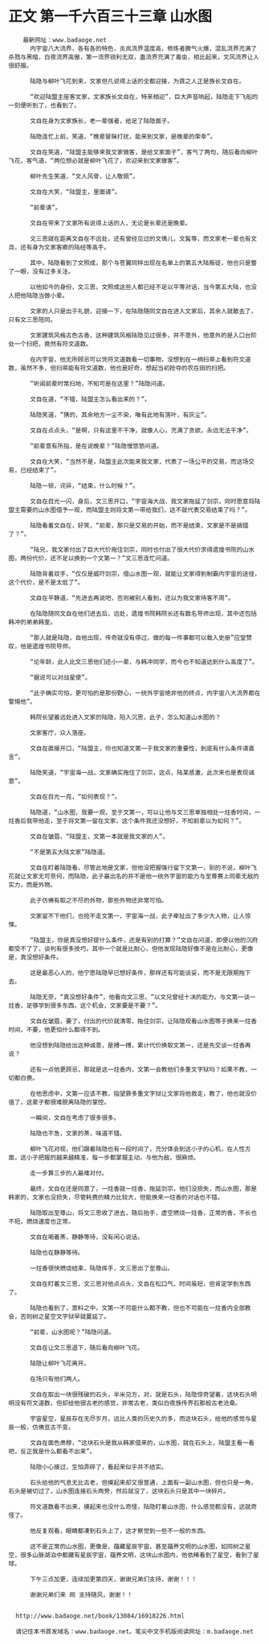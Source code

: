 # 正文 第一千六百三十三章 山水图
        最新网址：www.badaoge.net
          内宇宙八大流界，各有各的特色，炎岚流界温度高，修炼者脾气火爆，混乱流界充满了杀戮与黑暗，白夜流界高傲，第一流界锐利无双，蛊流界充满了毒虫，相比起来，文风流界让人很舒服。
      
          陆隐与柳叶飞花到来，文家但凡说得上话的全都迎接，为首之人正是族长文自在。
      
          “欢迎陆盟主座客文家，文家族长文自在，特来相迎”，巨大声音响起，陆隐走下飞船的一刻便听到了，也看到了。
      
          文自在身为文家族长，老一辈强者，给足了陆隐面子。
      
          陆隐连忙上前，笑道，“晚辈冒昧打扰，能来到文家，是晚辈的荣幸”。
      
          文自在笑道，“陆盟主能够来我文家做客，是给文家面子”，客气了两句，随后看向柳叶飞花，客气道，“两位想必就是柳叶飞花了，欢迎来到文家做客”。
      
          柳叶先生笑道，“文人风骨，让人敬佩”。
      
          文自在大笑，“陆盟主，里面请”。
      
          “前辈请”。
      
          文自在带来了文家所有说得上话的人，无论是长辈还是晚辈。
      
          文三思就在距离文自在不远处，还有曾经见过的文倩儿，文髯等，而文家老一辈也有文尧，还有身为文家客卿的陆经等高手。
      
          其中，陆隐看到了文照成，那个与苍翼同样出现在名单上的第五大陆叛徒，他也只是瞥了一眼，没有过多关注。
      
          以他如今的身份，文三思，文照成这些人都已经不足以平等对话，当今第五大陆，也没人把他陆隐当做小辈。
      
          文家的人只是出于礼貌，迎接一下，在陆隐随同文自在进入文家后，其余人就散去了，只有文三思陪同。
      
          文家建筑风格古色古香，这种建筑风格陆隐见过很多，并不意外，他意外的是入口台阶处一个扫把，竟然有符文道数。
      
          在内宇宙，他无所顾忌可以凭符文道数看一切事物，没想到在一柄扫帚上看到符文道数，虽然不多，但扫帚能有符文道数，他也是好奇，想起当初抢夺的农在田的扫把。
      
          “听闻前辈时常扫地，不知可是在这里？”陆隐问道。
      
          文自在道，“不错，陆盟主怎么看出来的？”。
      
          陆隐笑道，“猜的，其余地方一尘不染，唯有此地有落叶，有灰尘”。
      
          文自在点点头，“是啊，只有这里不干净，就像人心，充满了贪欲，永远无法干净”。
      
          “前辈意有所指，是在说晚辈？”陆隐慢悠悠问道。
      
          文自在大笑，“当然不是，陆盟主此次能来我文家，代表了一场公平的交易，而这场交易，已经结束了”。
      
          陆隐一顿，诧异，“结束，什么时候？”。
      
          文自在目光一闪，身后，文三思开口，“宇宙海大战，我文家拖延了剑宗，同时愿意将陆盟主需要的山水图借予一观，而陆盟主则将文第一带给我们，这不就代表交易结束了吗？”。
      
          陆隐看着文自在，好笑，“前辈，那只是交易的开始，而不是结束，文家是不是搞错了？”。
      
          “陆兄，我文家付出了巨大代价拖住剑宗，同时也付出了很大代价求得遗煌书院的山水图，两份代价，还不足以换到一个文第一？”文三思连忙问道。
      
          陆隐背着双手，“仅仅是威吓剑宗，借山水图一观，就能让文家得到制霸内宇宙的途径，这个代价，是不是太低了”。
      
          文自在平静道，“先进去再说吧，否则被别人看到，还以为我文家待客不周”。
      
          在陆隐随同文自在他们进去后，远处，遗煌书院韩院长还有数名导师出现，其中还包括韩冲的弟弟韩奎。
      
          “那人就是陆隐，自他出现，传奇就没有停过，做的每一件事都可以载入史册”应堂赞叹，他是遗煌书院导师。
      
          “论年龄，此人比文三思他们还小一辈，与韩冲同学，而今也不知道达到什么高度了”。
      
          “据说可以对战星使”。
      
          “此子确实可怕，更可怕的是那份野心，一统外宇宙绝非他的终点，内宇宙八大流界都在警惕他”。
      
          韩院长望着远处进入文家的陆隐，陷入沉思，此子，怎么知道山水图的？
      
          文家客厅，众人落座。
      
          文自在直接开口，“陆盟主，你也知道文第一于我文家的重要性，到底有什么条件请直言”。
      
          陆隐笑道，“宇宙海一战，文家确实拖住了剑宗，这点，陆某感激，此次来也是表现诚意”。
      
          文自在目光一亮，“如何表现？”。
      
          陆隐道，“山水图，我要一观，至于文第一，可以让他与文三思单独相处一炷香时间，一炷香后我带他走，至于将文第一留在文家，这个条件我还没想好，不知前辈以为如何？”。
      
          文自在皱眉，“陆盟主，文第一本就是我文家的人”。
      
          “不是第五大陆文家”陆隐道。
      
          文自在盯着陆隐看，尽管此地是文家，但他没把握强行留下文第一，别的不说，柳叶飞花就让文家无可奈何，而陆隐，此子最出名的并不是他一统外宇宙的能力与至尊赛上同辈无敌的实力，而是外物。
      
          此子仿佛有取之不尽的外物，那些外物还非常可怕。
      
          文家留不下他们，也抢不走文第一，宇宙海一战，此子牵扯出了多少大人物，让人惊悚。
      
          “陆盟主，你是真没想好提什么条件，还是有别的打算？”文自在问道，即便以他的沉府都受不了了，谈判有很多技巧，其中一个就是比耐心，但他发现陆隐好像不是在比耐心，更像是，真没想好条件。
      
          这是最恶心人的，他宁愿陆隐早已想好条件，那样还有可能谈妥，而不是无限期拖下去。
      
          陆隐无奈，“真没想好条件”，他看向文三思，“以文兄曾经十决的能力，与文第一谈一炷香，足够学到很多东西，这个机会，文家要是不要？”。
      
          文自在皱眉，要了，付出的代价就清零，拖住剑宗，让陆隐观看山水图等于换来一炷香时间，不要，他更怕什么都得不到。
      
          他没想到陆隐给出这种诚意，是搏一搏，累计代价换取文第一，还是先交谈一炷香再说？
      
          还有一点他更顾忌，那就是这一炷香内，文第一会教他们多重文字狱吗？如果不教，一切都白费。
      
          在他思虑中，文第一应该不教，指望靠多重文字狱让文家将他救走，教了，他也就没价值了，这辈子都很难脱离陆隐的掌控。
      
          一瞬间，文自在考虑了很多很多。
      
          陆隐也不急，文家的茶，味道不错。
      
          柳叶飞花对视，他们跟着陆隐也有一段时间了，充分体会到这小子的心机，在人性方面，这小子把握的越来越精准，每一步都掌握主动，与他为敌，很麻烦。
      
          走一步算三步的人最难对付。
      
          最终，文自在还是同意了，一炷香就一炷香，拖延剑宗，他们没损失，而山水图，那是韩家的，文家也没损失，尽管耗费的精力比较大，但能换来一炷香的对话也不错。
      
          陆隐取出至尊山，将文三思收了进去，随后抬手，虚空燃烧一炷香，正常的香，不长也不短，燃烧速度也正常。
      
          文自在喝着茶，静静等待，没有闲心说话。
      
          陆隐也在静静等待。
      
          一炷香很快燃烧结束，陆隐挥手，文三思出了至尊山。
      
          文自在盯着文三思，文三思对他点点头，文自在松口气，时间虽短，但肯定学到东西了。
      
          陆隐也看到了，意料之中，文第一不可能什么都不教，但也不可能在一炷香内全部教会，否则树之星空文字狱早就蔓延了。
      
          “前辈，山水图呢？”陆隐问道。
      
          文自在让文三思退下，随后看向柳叶飞花。
      
          陆隐让柳叶飞花离开。
      
          在场只有他们两人。
      
          文自在取出一块很残破的石头，半米见方，对，就是石头，陆隐惊奇望着，这块石头明明没有符文道数，但却给他很古老的感觉，非常古老，类似白夜族传界石那般古老沧桑。
      
          宇宙星空，星辰存在无尽岁月，远比人类的历史久的多，而这块石头，给他的感觉与星辰一般，仿佛亘古不变。
      
          文自在面色肃穆，“这块石头是我从韩家借来的，山水图，就在石头上，陆盟主看一看吧，反正我是什么都看不出来”。
      
          陆隐小心接过，生怕弄碎了，看起来似乎并不结实。
      
          石头给他的气息无比古老，但摸起来却又很普通，上面有一副山水图，但也只是一角，石头是被切过了，山水图连接石头两旁，然后就没了，这块石头只是其中一块碎片。
      
          符文道数看不出来，摸起来也没什么奇怪，陆隐盯着山水图，什么感觉都没有，这就奇怪了。
      
          他反复观看，眼睛都凑到石头上了，这才察觉到一些不一般的东西。
      
          这不是正常的山水图，更像是，蕴藏星辰宇宙，甚至蕴养文明的山水图，如同树之星空，很多山脉湖泊中都藏有星辰宇宙，蕴养文明，这块山水图内，他依稀看到了星空，看到了星球。
      
          下午三点加更，连续加更第四天，谢谢兄弟们支持，谢谢！！！
      
          谢谢兄弟们来 网 支持随风，谢谢！！
      
      
      http://www.badaoge.net/book/13084/16918226.html
      
      请记住本书首发域名：www.badaoge.net。笔尖中文手机版阅读网址：m.badaoge.net